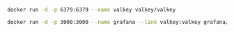
```bash
docker run -d -p 6379:6379 --name valkey valkey/valkey
```
```bash
docker run -d -p 3000:3000 --name grafana --link valkey:valkey grafana/grafana
```

